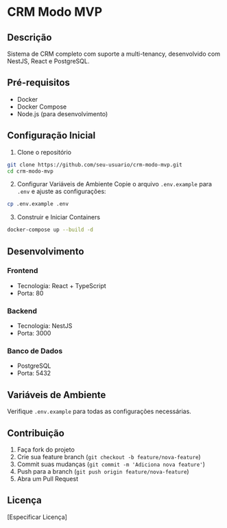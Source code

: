 # CRM Modo MVP

## Descrição
Sistema de CRM completo com suporte a multi-tenancy, desenvolvido com NestJS, React e PostgreSQL.

## Pré-requisitos
- Docker
- Docker Compose
- Node.js (para desenvolvimento)

## Configuração Inicial

1. Clone o repositório
```bash
git clone https://github.com/seu-usuario/crm-modo-mvp.git
cd crm-modo-mvp
```

2. Configurar Variáveis de Ambiente
Copie o arquivo `.env.example` para `.env` e ajuste as configurações:
```bash
cp .env.example .env
```

3. Construir e Iniciar Containers
```bash
docker-compose up --build -d
```

## Desenvolvimento

### Frontend
- Tecnologia: React + TypeScript
- Porta: 80

### Backend
- Tecnologia: NestJS
- Porta: 3000

### Banco de Dados
- PostgreSQL
- Porta: 5432

## Variáveis de Ambiente
Verifique `.env.example` para todas as configurações necessárias.

## Contribuição
1. Faça fork do projeto
2. Crie sua feature branch (`git checkout -b feature/nova-feature`)
3. Commit suas mudanças (`git commit -m 'Adiciona nova feature'`)
4. Push para a branch (`git push origin feature/nova-feature`)
5. Abra um Pull Request

## Licença
[Especificar Licença]

